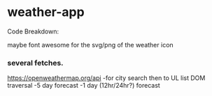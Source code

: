 # weather-app


Code Breakdown:

maybe font awesome for the svg/png of the weather icon



### several fetches.

https://openweathermap.org/api
-for city search then to UL list DOM traversal
-5 day forecast
-1 day (12hr/24hr?) forecast